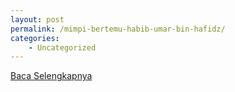 ```yaml
---
layout: post
permalink: /mimpi-bertemu-habib-umar-bin-hafidz/
categories:
    - Uncategorized
---
```


[Baca Selengkapnya](/07)